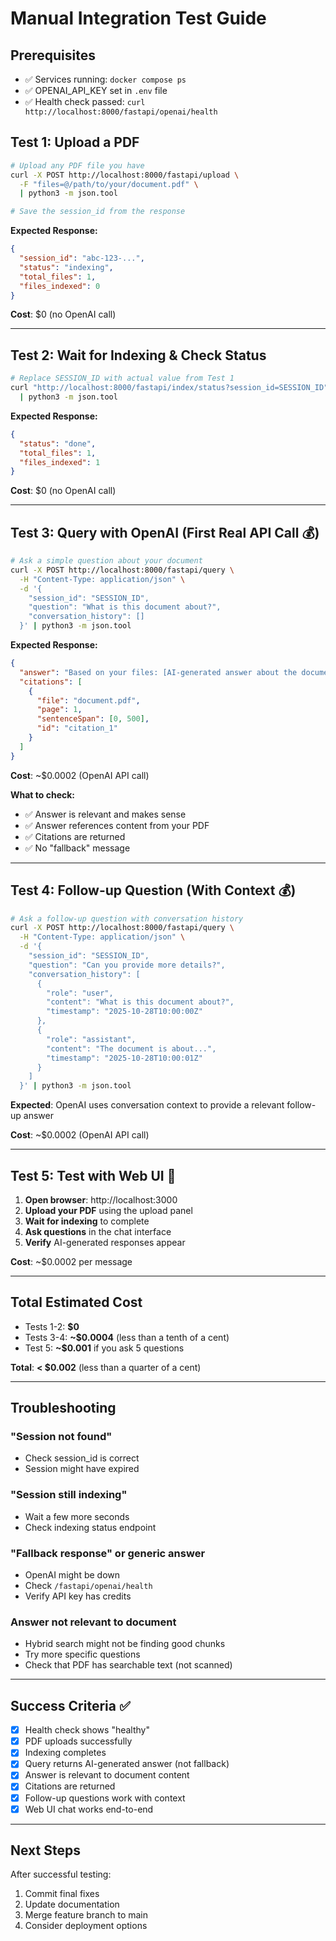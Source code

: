 # Manual Integration Test Guide

## Prerequisites
- ✅ Services running: `docker compose ps`
- ✅ OPENAI_API_KEY set in `.env` file
- ✅ Health check passed: `curl http://localhost:8000/fastapi/openai/health`

## Test 1: Upload a PDF

```bash
# Upload any PDF file you have
curl -X POST http://localhost:8000/fastapi/upload \
  -F "files=@/path/to/your/document.pdf" \
  | python3 -m json.tool

# Save the session_id from the response
```

**Expected Response:**
```json
{
  "session_id": "abc-123-...",
  "status": "indexing",
  "total_files": 1,
  "files_indexed": 0
}
```

**Cost**: $0 (no OpenAI call)

---

## Test 2: Wait for Indexing & Check Status

```bash
# Replace SESSION_ID with actual value from Test 1
curl "http://localhost:8000/fastapi/index/status?session_id=SESSION_ID" \
  | python3 -m json.tool
```

**Expected Response:**
```json
{
  "status": "done",
  "total_files": 1,
  "files_indexed": 1
}
```

**Cost**: $0 (no OpenAI call)

---

## Test 3: Query with OpenAI (First Real API Call 💰)

```bash
# Ask a simple question about your document
curl -X POST http://localhost:8000/fastapi/query \
  -H "Content-Type: application/json" \
  -d '{
    "session_id": "SESSION_ID",
    "question": "What is this document about?",
    "conversation_history": []
  }' | python3 -m json.tool
```

**Expected Response:**
```json
{
  "answer": "Based on your files: [AI-generated answer about the document]",
  "citations": [
    {
      "file": "document.pdf",
      "page": 1,
      "sentenceSpan": [0, 500],
      "id": "citation_1"
    }
  ]
}
```

**Cost**: ~$0.0002 (OpenAI API call)

**What to check:**
- ✅ Answer is relevant and makes sense
- ✅ Answer references content from your PDF
- ✅ Citations are returned
- ✅ No "fallback" message

---

## Test 4: Follow-up Question (With Context 💰)

```bash
# Ask a follow-up question with conversation history
curl -X POST http://localhost:8000/fastapi/query \
  -H "Content-Type: application/json" \
  -d '{
    "session_id": "SESSION_ID",
    "question": "Can you provide more details?",
    "conversation_history": [
      {
        "role": "user",
        "content": "What is this document about?",
        "timestamp": "2025-10-28T10:00:00Z"
      },
      {
        "role": "assistant",
        "content": "The document is about...",
        "timestamp": "2025-10-28T10:00:01Z"
      }
    ]
  }' | python3 -m json.tool
```

**Expected**: OpenAI uses conversation context to provide a relevant follow-up answer

**Cost**: ~$0.0002 (OpenAI API call)

---

## Test 5: Test with Web UI 🎨

1. **Open browser**: http://localhost:3000
2. **Upload your PDF** using the upload panel
3. **Wait for indexing** to complete
4. **Ask questions** in the chat interface
5. **Verify** AI-generated responses appear

**Cost**: ~$0.0002 per message

---

## Total Estimated Cost

- Tests 1-2: **$0**
- Tests 3-4: **~$0.0004** (less than a tenth of a cent)
- Test 5: **~$0.001** if you ask 5 questions

**Total**: **< $0.002** (less than a quarter of a cent)

---

## Troubleshooting

### "Session not found"
- Check session_id is correct
- Session might have expired

### "Session still indexing"
- Wait a few more seconds
- Check indexing status endpoint

### "Fallback response" or generic answer
- OpenAI might be down
- Check `/fastapi/openai/health`
- Verify API key has credits

### Answer not relevant to document
- Hybrid search might not be finding good chunks
- Try more specific questions
- Check that PDF has searchable text (not scanned)

---

## Success Criteria ✅

- [x] Health check shows "healthy"
- [x] PDF uploads successfully
- [x] Indexing completes
- [x] Query returns AI-generated answer (not fallback)
- [x] Answer is relevant to document content
- [x] Citations are returned
- [x] Follow-up questions work with context
- [x] Web UI chat works end-to-end

---

## Next Steps

After successful testing:
1. Commit final fixes
2. Update documentation
3. Merge feature branch to main
4. Consider deployment options

